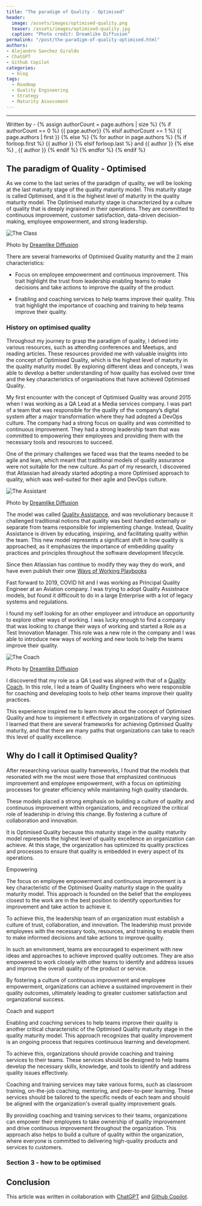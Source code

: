 ```yaml
---
title: "The paradigm of Quality - Optimised"
header:
  image: /assets/images/optimised-quality.png
  teaser: /assets/images/optimised-quality.jpg
  caption: "Photo credit: Dreamlike Diffusion"
permalink: "/post/the-paradigm-of-quality-optimised.html"
authors:
- Alejandro Sanchez Giraldo
- ChatGPT
- Github Copilot
categories:
  - blog
tags:
  - Roadmap
  - Quality Engineering
  - Strategy
  - Maturity Assessment 
---
```


<hr>
<p>
 Written by -
{% assign authorCount = page.authors | size %}
{% if authorCount == 0 %}
   {{ page.author}}
{% elsif authorCount == 1 %}
    {{ page.authors | first }}         
{% else %}
    {% for author in page.authors %}
        {% if forloop.first %}
            {{ author }}
        {% elsif forloop.last %}
            and {{ author }}
        {% else %}
            , {{ author }}
        {% endif %}
    {% endfor %}
{% endif %}
</p>

## The paradigm of Quality - Optimised

As we come to the last series of the paradigm of quality, we will be looking at the last maturity stage of the quality maturity model. This maturity stage is called Optimised, and it is the highest level of maturity in the quality maturity model. The Optimised maturity stage is characterized by a culture of quality that is deeply ingrained in their operations. They are committed to continuous improvement, customer satisfaction, data-driven decision-making, employee empowerment, and strong leadership.

![The Class](/assets/images/optimised-quality.png)

Photo by <a href="https://huggingface.co/dreamlike-art/dreamlike-diffusion-1.0">Dreamlike Diffusion</a>

There are several frameworks of Optimised Quality maturity and the 2 main characteristics:

- Focus on employee empowerment and continuous improvement. This trait highlight the trust from leadership enabling teams to make decisions and take actions to improve the quality of the product.

- Enabling and coaching services to help teams improve their quality. This trait highlight the importance of coaching and training to help teams improve their quality.

### History on optimised quality

Throughout my journey to grasp the paradigm of quality, I delved into various resources, such as attending conferences and Meetups, and reading articles. These resources provided me with valuable insights into the concept of Optimised Quality, which is the highest level of maturity in the quality maturity model. By exploring different ideas and concepts, I was able to develop a better understanding of how quality has evolved over time and the key characteristics of organisations that have achieved Optimised Quality.

My first encounter with the concept of Optimised Quality was around 2015 when I was working as a QA Lead at a Media services company. I was part of a team that was responsible for the quality of the company’s digital system after a major transformation where they had adopted a DevOps culture. The company had a strong focus on quality and was committed to continuous improvement. They had a strong leadership team that was committed to empowering their employees and providing them with the necessary tools and resources to succeed. 

One of the primary challenges we faced was that the teams needed to be agile and lean, which meant that traditional models of quality assurance were not suitable for the new culture. As part of my research, I discovered that Atlassian had already started adopting a more Optimised approach to quality, which was well-suited for their agile and DevOps culture.


![The Assistant](/assets/images/QAssist.png)

Photo by <a href="https://huggingface.co/dreamlike-art/dreamlike-diffusion-1.0">Dreamlike Diffusion</a>


The model was called [Quality Assistance](https://web.archive.org/web/20171107033938/https://www.atlassian.com/inside-atlassian/software-QA-skills), and  was revolutionary because it challenged traditional notions that quality was best handled externally or separate from teams responsible for implementing change. Instead, Quality Assistance is driven by educating, inspiring, and facilitating quality within the team. This new model represents a significant shift in how quality is approached, as it emphasizes the importance of embedding quality practices and principles throughout the software development lifecycle.

Since then Atlassian has continue to modify they way they do work, and have even publish their onw [Ways of Working Playbooks](https://www.atlassian.com/team-playbook)

Fast forward to 2019, COVID hit and I was working as Principal Quality Engineer at an Aviation company. I was trying to adopt Quality Assistnace models, but found it difficoult to do in a large Enterprise with a lot of legacy systems and regulations.

I found my self looking for an other employeer and introduce an opportunity to explore other ways of working. I was lucky enough to find a company that was looking to change their ways of working and started a Role as a Test Innovation Manager. This role was a new role in the company and I was able to introduce new ways of working and new tools to help the teams improve their quality.

![The Coach](/assets/images/QualityCoach.png)

Photo by <a href="https://huggingface.co/dreamlike-art/dreamlike-diffusion-1.0">Dreamlike Diffusion</a>



I discovered that my role as a QA Lead was aligned with that of a [Quality Coach](https://www.annemariecharrett.com/). In this role, I led a team of Quality Engineers who were responsible for coaching and developing tools to help other teams improve their quality practices.

This experience inspired me to learn more about the concept of Optimised Quality and how to implement it effectively in organizations of varying sizes. I learned that there are several frameworks for achieving Optimised Quality maturity, and that there are many paths that organizations can take to reach this level of quality excellence.


## Why do I call it Optimised Quality?

After researching various quality frameworks, I found that the models that resonated with me the most were those that emphasized continuous improvement and employee empowerment, with a focus on optimizing processes for greater efficiency while maintaining high quality standards.

These models placed a strong emphasis on building a culture of quality and continuous improvement within organizations, and recognized the critical role of leadership in driving this change. By fostering a culture of collaboration and innovation.

It is Optimised Quality because this maturity stage in the quality maturity model represents the highest level of quality excellence an organization can achieve. At this stage, the organization has optimized its quality practices and processes to ensure that quality is embedded in every aspect of its operations.

Empowering

The focus on employee empowerment and continuous improvement is a key characteristic of the Optimised Quality maturity stage in the quality maturity model. This approach is founded on the belief that the employees closest to the work are in the best position to identify opportunities for improvement and take action to achieve it.

To achieve this, the leadership team of an organization must establish a culture of trust, collaboration, and innovation. The leadership must provide employees with the necessary tools, resources, and training to enable them to make informed decisions and take actions to improve quality.

In such an environment, teams are encouraged to experiment with new ideas and approaches to achieve improved quality outcomes. They are also empowered to work closely with other teams to identify and address issues and improve the overall quality of the product or service.

By fostering a culture of continuous improvement and employee empowerment, organizations can achieve a sustained improvement in their quality outcomes, ultimately leading to greater customer satisfaction and organizational success.

Coach and support

Enabling and coaching services to help teams improve their quality is another critical characteristic of the Optimised Quality maturity stage in the quality maturity model. This approach recognizes that quality improvement is an ongoing process that requires continuous learning and development.

To achieve this, organizations should provide coaching and training services to their teams. These services should be designed to help teams develop the necessary skills, knowledge, and tools to identify and address quality issues effectively.

Coaching and training services may take various forms, such as classroom training, on-the-job coaching, mentoring, and peer-to-peer learning. These services should be tailored to the specific needs of each team and should be aligned with the organization's overall quality improvement goals.

By providing coaching and training services to their teams, organizations can empower their employees to take ownership of quality improvement and drive continuous improvement throughout the organization. This approach also helps to build a culture of quality within the organization, where everyone is committed to delivering high-quality products and services to customers.

### Section 3 - how to be optimised

## Conclusion


This article was written in collaboration with [ChatGPT](https://chat.openai.com/chat) and [Github Copilot](https://copilot.github.com/).

